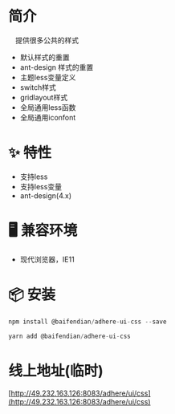 # 简介
&ensp;&ensp;提供很多公共的样式
- 默认样式的重置
- ant-design 样式的重置
- 主题less变量定义
- switch样式
- gridlayout样式
- 全局通用less函数
- 全局通用iconfont

# ✨ 特性
- 支持less
- 支持less变量
- ant-design(4.x)

# 🖥 兼容环境
- 现代浏览器，IE11

# 📦 安装
```javascript
npm install @baifendian/adhere-ui-css --save
``` 

```javascript
yarn add @baifendian/adhere-ui-css
```

# 线上地址(临时)
[http://49.232.163.126:8083/adhere/ui/css](http://49.232.163.126:8083/adhere/ui/css)

